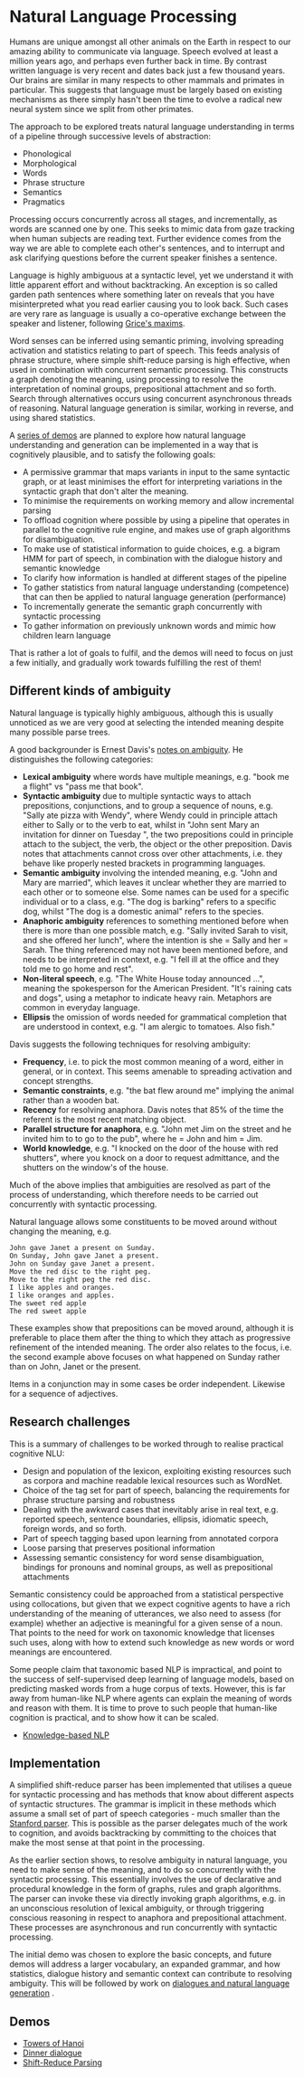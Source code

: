 # Natural Language Processing

Humans are unique amongst all other animals on the Earth in respect to our amazing ability to communicate via language. Speech evolved at least a million years ago, and perhaps even further back in time. By contrast written language is very recent and dates back just a few thousand years. Our brains are similar in many respects to other mammals and primates in particular. This suggests that language must be largely based on existing mechanisms as there simply hasn't been the time to evolve a radical new neural system since we split from other primates.

The approach to be explored treats natural language understanding in terms of a pipeline through successive levels of abstraction:

* Phonological
* Morphological
* Words
* Phrase structure
* Semantics
* Pragmatics

Processing occurs concurrently across all stages, and incrementally, as words are scanned one by one. This seeks to mimic data from gaze tracking when human subjects are reading text. Further evidence comes from the way we are able to complete each other's sentences, and to interrupt and ask clarifying questions before the current speaker finishes a sentence.

Language is highly ambiguous at a syntactic level, yet we understand it with little apparent effort and without backtracking. An exception is so called garden path sentences where something later on reveals that you have misinterpreted what you read earlier causing you to look back. Such cases are very rare as language is usually a co-operative exchange between the speaker and listener, following [Grice's maxims](https://en.wikipedia.org/wiki/Cooperative_principle).

Word senses can be inferred using semantic priming, involving spreading activation and statistics relating to part of speech. This feeds analysis of phrase structure, where simple shift-reduce parsing is high effective, when used in combination with concurrent semantic processing. This constructs a graph denoting the meaning, using processing to resolve the interpretation of nominal groups, prepositional attachment and so forth. Search through alternatives occurs using concurrent asynchronous threads of reasoning. Natural language generation is similar, working in reverse, and using shared statistics.

A [series of demos](#demos) are planned to explore how natural language understanding and generation can be implemented in a way that is cognitively plausible, and to satisfy the following goals:

* A permissive grammar that maps variants in input to the same syntactic graph, or at least minimises the effort for interpreting variations in the syntactic graph that don't alter the meaning.
* To minimise the requirements on working memory and allow incremental parsing
* To offload cognition where possible by using a pipeline that operates in parallel to the cognitive rule engine, and makes use of graph algorithms for disambiguation.
* To make use of statistical information to guide choices, e.g. a bigram HMM for part of speech, in combination with the dialogue history and semantic knowledge
* To clarify how  information is handled at different stages of the pipeline
* To gather statistics from natural language understanding (competence) that can then be applied to natural language generation (performance)
* To incrementally generate the semantic graph concurrently with syntactic processing
* To gather information on previously unknown words and mimic how children learn language

That is rather a lot of goals to fulfil, and the demos will need to focus on just a few initially, and gradually work towards fulfilling the rest of them!

## Different kinds of ambiguity 

Natural language is typically highly ambiguous, although this is usually unnoticed as we are very good at selecting the intended meaning despite many possible parse trees. 

A good backgrounder is Ernest Davis's [notes on ambiguity](https://cs.nyu.edu/faculty/davise/ai/ambiguity.html). He distinguishes the following categories:

* **Lexical ambiguity** where words have multiple meanings, e.g. "book me a flight" vs "pass me that book".
* **Syntactic ambiguity** due to multiple syntactic ways to attach prepositions, conjunctions, and to group a sequence of nouns, e.g. "Sally ate pizza with Wendy", where Wendy could in principle attach either to Sally or to the verb to eat, whilst in "John sent Mary an invitation for dinner on Tuesday ", the two prepositions could in principle attach to the subject, the verb, the object or the other preposition. Davis notes that attachments cannot cross over other attachments, i.e. they behave like properly nested brackets in programming languages.
* **Semantic ambiguity** involving the intended meaning, e.g. "John and Mary are married", which leaves it unclear whether they are married to each other or to someone else. Some names can be used for a specific individual or to a class, e.g. "The dog is barking" refers to a specific dog, whilst "The dog is a domestic animal" refers to the species.
* **Anaphoric ambiguity** references to something mentioned before when there is more than one possible match, e.g. "Sally invited Sarah to visit, and she offered her lunch", where the intention is she = Sally and her = Sarah. The thing referenced may not have been mentioned before, and needs to be interpreted in context, e.g. "I fell ill at the office and they told me to go home and rest".
* **Non-literal speech**, e.g. "The White House today announced ...", meaning the spokesperson for the American President. "It's raining cats and dogs", using a metaphor to indicate heavy rain. Metaphors are common in everyday language.
* **Ellipsis** the omission of words needed for grammatical completion that are understood in context, e.g. "I am alergic to tomatoes. Also fish."

Davis suggests the following techniques for resolving ambiguity:

* **Frequency**, i.e. to pick the most common meaning of a word, either in general, or in context. This seems amenable to spreading activation and concept strengths.
* **Semantic constraints**, e.g. "the bat flew around me" implying the animal rather than a wooden bat.
* **Recency** for resolving anaphora. Davis notes that 85% of the time the referent is the most recent matching object.
* **Parallel structure for anaphora**, e.g. "John met Jim on the street and he invited him to to go to the pub", where he = John and him = Jim.
* **World knowledge**, e.g. "I knocked on the door of the house with red shutters", where you knock on a door to request admittance, and the shutters on the window's of the house.

Much of the above implies that ambiguities are resolved as part of the process of understanding, which therefore needs to be carried out concurrently with syntactic processing.

Natural language allows some constituents to be moved around without changing the meaning, e.g.

```
John gave Janet a present on Sunday.
On Sunday, John gave Janet a present.
John on Sunday gave Janet a present.
Move the red disc to the right peg.
Move to the right peg the red disc.
I like apples and oranges.
I like oranges and apples.
The sweet red apple
The red sweet apple
```

These examples show that prepositions can be moved around, although it is preferable to place them after the thing to which they attach as progressive refinement of the intended meaning. The order also relates to the focus, i.e. the second example above focuses on what happened on Sunday rather than on John, Janet or the present.

Items in a conjunction may in some cases be order independent. Likewise for a sequence of adjectives.

## Research challenges

This is a summary of challenges to be worked through to realise practical cognitive NLU:

* Design and population of the lexicon, exploiting existing resources such as corpora and machine readable lexical resources such as WordNet.
* Choice of the tag set for part of speech, balancing the requirements for phrase structure parsing and robustness
* Dealing with the awkward cases that inevitably arise in real text, e.g. reported speech, sentence boundaries, ellipsis, idiomatic speech, foreign words, and so forth.
* Part of speech tagging based upon learning from annotated corpora
* Loose parsing that preserves positional information
* Assessing semantic consistency for word sense disambiguation, bindings for pronouns and nominal groups, as well as prepositional attachments

Semantic consistency could be approached from a statistical perspective using collocations, but given that we expect cognitive agents to have a rich understanding of the meaning of utterances, we also need to assess (for example) whether an adjective is meaningful for a given sense of a noun.  That points to the need for work on taxonomic knowledge that licenses such uses, along with how to extend such knowledge as new words or word meanings are encountered. 

Some people claim that taxonomic based NLP is impractical, and point to the success of self-supervised deep learning of language models, based on predicting masked words from a huge corpus of texts. However, this is far away from human-like NLP where agents can explain the meaning of words and reason with them. It is time to prove to such people that human-like cognition is practical, and to show how it can be scaled.

* [Knowledge-based NLP](./knowledge-based-nlp.md)

## Implementation

A simplified shift-reduce parser has been implemented that utilises a queue for syntactic processing and has methods that know about different aspects of syntactic structures.  The grammar is implicit in these methods which assume a small set of part of speech categories - much smaller than the [Stanford parser](https://nlp.stanford.edu/software/lex-parser.shtml). This is possible as the parser delegates much of the work to cognition, and avoids backtracking by committing to the choices that make the most sense at that point in the processing.

As the earlier section shows, to resolve ambiguity in natural language, you need to make sense of the meaning, and to do so concurrently with the syntactic processing. This essentially involves the use of declarative and procedural knowledge in the form of graphs, rules and graph algorithms. The parser can invoke these via directly invoking graph algorithms, e.g. in an unconscious resolution of lexical ambiguity, or through triggering conscious reasoning in respect to anaphora and prepositional attachment. These processes are asynchronous and run concurrently with syntactic processing.

The initial demo was chosen to explore the basic concepts, and future demos will address a larger vocabulary, an expanded grammar, and how statistics, dialogue history and semantic context can contribute to resolving ambiguity. This will be followed by work on [dialogues and natural language generation](../nld/README.md) .

## Demos

* [Towers of Hanoi](toh/README.md)
* [Dinner dialogue](https://www.w3.org/Data/demos/chunks/nlp/dinner/)
* [Shift-Reduce Parsing](https://www.w3.org/Data/demos/chunks/nlp/parsing/)
